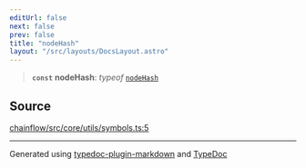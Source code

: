 ```yaml
---
editUrl: false
next: false
prev: false
title: "nodeHash"
layout: "/src/layouts/DocsLayout.astro"
---
```


> **`const`** **nodeHash**: *typeof* [`nodeHash`](/api/core/utils/symbols/variables/nodehash/)

## Source

[chainflow/src/core/utils/symbols.ts:5](https://github.com/edwinlzs/chainflow/blob/99ff659/src/core/utils/symbols.ts#L5)

***

Generated using [typedoc-plugin-markdown](https://www.npmjs.com/package/typedoc-plugin-markdown) and [TypeDoc](https://typedoc.org/)
